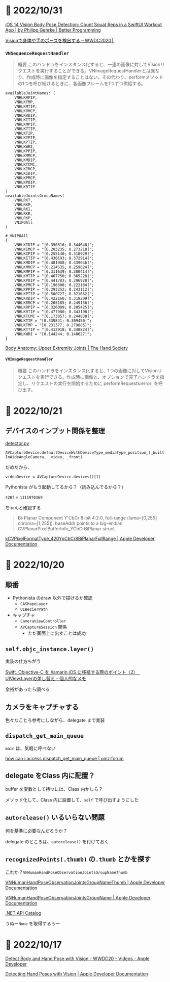 # 📝 2022/10/31

[iOS 14 Vision Body Pose Detection: Count Squat Reps in a SwiftUI Workout App | by Philipp Gehrke | Better Programming](https://betterprogramming.pub/ios-14-vision-body-pose-detection-count-squat-reps-in-a-workout-c88991f7cad4)


[Visionで身体や手のポーズを検出する – WWDC2020│](https://plum-plus.jp/2020/11/06/vision%e3%81%a7%e8%ba%ab%e4%bd%93%e3%82%84%e6%89%8b%e3%81%ae%e3%83%9d%e3%83%bc%e3%82%ba%e3%82%92%e6%a4%9c%e5%87%ba%e3%81%99%e3%82%8b-wwdc2020/)


### `VNSequenceRequestHandler`

> 概要
> このハンドラをインスタンス化すると、一連の画像に対してVisionリクエストを実行することができる。VNImageRequestHandlerとは異なり、作成時に画像を指定することはない。その代わり、performメソッドの1つを呼び続けるときに、各画像フレームを1つずつ供給する。

``` .log
availableJointNames: (
    VNHLKRPIP,
    VNHLKTMP,
    VNHLKMTIP,
    VNHLKRMCP,
    VNHLKRDIP,
    VNHLKITIP,
    VNHLKMPIP,
    VNHLKTTIP,
    VNHLKTIP,
    VNHLKIPIP,
    VNHLKPTIP,
    VNHLKWRI,
    VNHLKPPIP,
    VNHLKMMCP,
    VNHLKMDIP,
    VNHLKTCMC,
    VNHLKIMCP,
    VNHLKIDIP,
    VNHLKPMCP,
    VNHLKPDIP,
    VNHLKRTIP
)
availableJointsGroupNames(
    VNHLRKT,
    VNHLRKM,
    VNHLRKI,
    VNHLRKR,
    VNHLRKP,
    VNIPOAll
)

```



``` .log
# VNIPOAll
{
    VNHLKIDIP = "[0.350816; 0.344648]";
    VNHLKIMCP = "[0.203235; 0.273218]";
    VNHLKIPIP = "[0.255140; 0.318929]";
    VNHLKITIP = "[0.430193; 0.372914]";
    VNHLKMDIP = "[0.401088; 0.339046]";
    VNHLKMMCP = "[0.214535; 0.259824]";
    VNHLKMPIP = "[0.311639; 0.300414]";
    VNHLKMTIP = "[0.467750; 0.365228]";
    VNHLKPDIP = "[0.441783; 0.296928]";
    VNHLKPMCP = "[0.196608; 0.222184]";
    VNHLKPPIP = "[0.293252; 0.243112]";
    VNHLKPTIP = "[0.500727; 0.321662]";
    VNHLKRDIP = "[0.422160; 0.319209]";
    VNHLKRMCP = "[0.205185; 0.249156]";
    VNHLKRPIP = "[0.326009; 0.285425]";
    VNHLKRTIP = "[0.477980; 0.343198]";
    VNHLKTCMC = "[0.173057; 0.244838]";
    VNHLKTIP = "[0.339841; 0.309450]";
    VNHLKTMP = "[0.231377; 0.279885]";
    VNHLKTTIP = "[0.412918; 0.348824]";
    VNHLKWRI = "[0.144244; 0.148627]";
}
```

[Body Anatomy: Upper Extremity Joints | The Hand Society](https://www.assh.org/handcare/safety/joints)


#### `VNImageRequestHandler`

> 概要
> このハンドラをインスタンス化すると、1つの画像に対してVisionリクエストを実行できる。作成時に画像と、オプションで完了ハンドラを指定し、リクエストの実行を開始するために performRequests:error: を呼び出す。

# 📝 2022/10/21

## デバイスのインプット関係を整理

[detector.py](https://gist.github.com/jsbain/424d4fe1a3c0b1ae3fd705d72f665c1e)

`AVCaptureDevice.defaultDeviceWithDeviceType_mediaType_position_(_builtInWideAngleCamera, _video, _front)`

だめだから、

`videoDevice = AVCaptureDevice.devices()[1]`

Pythonista がもう起動してるから？（読み込んでるから？）

`420f` = `1111970369`

ちゃんと確認する

> Bi-Planar Component Y'CbCr 8-bit 4:2:0, full-range (luma=[0,255] chroma=[1,255]). baseAddr points to a big-endian CVPlanarPixelBufferInfo_YCbCrBiPlanar struct.

[kCVPixelFormatType_420YpCbCr8BiPlanarFullRange | Apple Developer Documentation](https://developer.apple.com/documentation/corevideo/1563591-pixel_format_identifiers/kcvpixelformattype_420ypcbcr8biplanarfullrange?language=objc)

# 📝 2022/10/20

## 順番

- Pythonista のdraw 以外で描けるか確認
  - `CAShapeLayer`
  - `UIBezierPath`
- キャプチャ
  - `CameraViewController`
  - `AVCaptureSession` 関係
    - ただ画面上に出すことは成功

## `self.objc_instance.layer()`

実装の仕方ちがう

[Swift, Objective-C を Xamarin.iOS に移植する際のポイント（2）　UIView.Layerの差し替え - 個人的なメモ](https://hiro128.hatenablog.jp/entry/2017/09/30/234916)

余裕があったら調べる

## カメラをキャプチャする

色々なことろ参考にしながら、delegate まで実装

## `dispatch_get_main_queue`

`main` は、気軽に呼べない

[how can i access dispatch_get_main_queue | omz:forum](https://forum.omz-software.com/topic/6204/how-can-i-access-dispatch_get_main_queue/2)

## delegate をClass 内に配置？

buffer を変数として持つには、Class 内かしら？

メソッド化して、Class 内に設置して、`self` で呼び出すようにした

## `autorelease()` いるいらない問題

何を基準に必要なんだろうか？

delegate のところは、`autorelease()` を付けておく

## `recognizedPoints(.thumb)` の`.thumb` とかを探す

これか？`VNHumanHandPoseObservationJointsGroupNameThumb`

[VNHumanHandPoseObservationJointsGroupNameThumb | Apple Developer Documentation](https://developer.apple.com/documentation/vision/vnhumanhandposeobservationjointsgroupnamethumb?language=objc)

[VNHumanHandPoseObservationJointsGroupName | Apple Developer Documentation](https://developer.apple.com/documentation/vision/vnhumanhandposeobservationjointsgroupname?changes=_10_8&language=objc)

[.NET API Catalog](https://apisof.net/catalog/07929f76-9c5c-2bd2-50d0-6a477473f016)

うぬー`None` を取得するぅー

# 📝 2022/10/17

[Detect Body and Hand Pose with Vision - WWDC20 - Videos - Apple Developer](https://developer.apple.com/videos/play/wwdc2020/10653/)

[Detecting Hand Poses with Vision | Apple Developer Documentation](https://developer.apple.com/documentation/vision/detecting_hand_poses_with_vision?language=objc)
